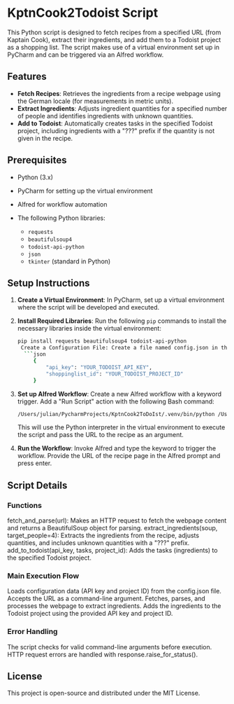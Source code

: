 # KptnCook2Todoist Script

This Python script is designed to fetch recipes from a specified URL (from Kaptain Cook), extract their ingredients, and add them to a Todoist project as a shopping list. The script makes use of a virtual environment set up in PyCharm and can be triggered via an Alfred workflow.


## Features
- **Fetch Recipes**: Retrieves the ingredients from a recipe webpage using the German locale (for measurements in metric units).
- **Extract Ingredients**: Adjusts ingredient quantities for a specified number of people and identifies ingredients with unknown quantities.
- **Add to Todoist**: Automatically creates tasks in the specified Todoist project, including ingredients with a "???" prefix if the quantity is not given in the recipe.

## Prerequisites
- Python (3.x)
- PyCharm for setting up the virtual environment
- Alfred for workflow automation
- The following Python libraries:

  - `requests`
  - `beautifulsoup4`
  - `todoist-api-python`
  - `json`
  - `tkinter` (standard in Python)

## Setup Instructions
1. **Create a Virtual Environment**: In PyCharm, set up a virtual environment where the script will be developed and executed.

2. **Install Required Libraries**: Run the following `pip` commands to install the necessary libraries inside the virtual environment:
   ```bash
   pip install requests beautifulsoup4 todoist-api-python
    Create a Configuration File: Create a file named config.json in the script directory to store the API key and project ID securely:
     ```json
        {
            "api_key": "YOUR_TODOIST_API_KEY",
            "shoppinglist_id": "YOUR_TODOIST_PROJECT_ID"
        }
     ```
3. **Set up Alfred Workflow**: Create a new Alfred workflow with a keyword trigger.
Add a "Run Script" action with the following Bash command:  
    ```bash
    /Users/julian/PycharmProjects/KptnCook2ToDoIst/.venv/bin/python /Users/julian/PycharmProjects/KptnCook2ToDoIst/.venv/KptnCook-Einkaufsliste.py "{query}"
     ``` 
   This will use the Python interpreter in the virtual environment to execute the script and pass the URL to the recipe as an argument.
4. **Run the Workflow**:
Invoke Alfred and type the keyword to trigger the workflow.
Provide the URL of the recipe page in the Alfred prompt and press enter.
## Script Details
### Functions
fetch_and_parse(url): Makes an HTTP request to fetch the webpage content and returns a BeautifulSoup object for parsing.
extract_ingredients(soup, target_people=4): Extracts the ingredients from the recipe, adjusts quantities, and includes unknown quantities with a "???" prefix.
add_to_todoist(api_key, tasks, project_id): Adds the tasks (ingredients) to the specified Todoist project.
### Main Execution Flow
Loads configuration data (API key and project ID) from the config.json file.
Accepts the URL as a command-line argument.
Fetches, parses, and processes the webpage to extract ingredients.
Adds the ingredients to the Todoist project using the provided API key and project ID.
### Error Handling
The script checks for valid command-line arguments before execution.
HTTP request errors are handled with response.raise_for_status().
## License
This project is open-source and distributed under the MIT License.


